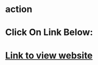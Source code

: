 # action
<h1>Click On Link Below:<h1>
<a href="https://rkatara100.github.io/action/">Link to view website</a>
